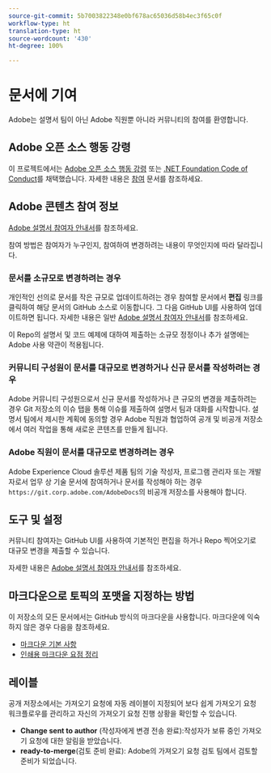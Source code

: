 ```yaml
---
source-git-commit: 5b7003822348e0bf678ac65036d58b4ec3f65c0f
workflow-type: ht
translation-type: ht
source-wordcount: '430'
ht-degree: 100%

---
```

# 문서에 기여

Adobe는 설명서 팀이 아닌 Adobe 직원뿐 아니라 커뮤니티의 참여를 환영합니다.

## Adobe 오픈 소스 행동 강령

이 프로젝트에서는 [Adobe 오픈 소스 행동 강령](code-of-conduct.md) 또는 [.NET Foundation Code of Conduct](https://dotnetfoundation.org/code-of-conduct)를 채택했습니다. 자세한 내용은 [참여](contributing.md) 문서를 참조하세요.

## Adobe 콘텐츠 참여 정보

[Adobe 설명서 참여자 안내서](https://docs.adobe.com/content/help/kr/contributor/contributor-guide/introduction.html)를 참조하세요.

참여 방법은 참여자가 누구인지, 참여하여 변경하려는 내용이 무엇인지에 따라 달라집니다.

### 문서를 소규모로 변경하려는 경우

개인적인 선의로 문서를 작은 규모로 업데이트하려는 경우 참여할 문서에서 **편집** 링크를 클릭하여 해당 문서의 GitHub 소스로 이동합니다. 그 다음 GitHub UI를 사용하여 업데이트하면 됩니다. 자세한 내용은 일반 [Adobe 설명서 참여자 안내서](https://docs.adobe.com/content/help/kr/contributor/contributor-guide/introduction.html)를 참조하세요.

이 Repo의 설명서 및 코드 예제에 대하여 제출하는 소규모 정정이나 추가 설명에는 Adobe 사용 약관이 적용됩니다.

### 커뮤니티 구성원이 문서를 대규모로 변경하거나 신규 문서를 작성하려는 경우

Adobe 커뮤니티 구성원으로서 신규 문서를 작성하거나 큰 규모의 변경을 제출하려는 경우 Git 저장소의 이슈 탭을 통해 이슈를 제출하여 설명서 팀과 대화를 시작합니다. 설명서 팀에서 제시한 계획에 동의할 경우 Adobe 직원과 협업하여 공개 및 비공개 저장소에서 여러 작업을 통해 새로운 콘텐츠를 만들게 됩니다.

<!--
If you submit a pull request with significant changes to documentation and code examples, you'll see a message in the pull request asking you to submit an online contribution license agreement (CLA). We need you to complete the online form before we can review your pull request.
-->

### Adobe 직원이 문서를 대규모로 변경하려는 경우

Adobe Experience Cloud 솔루션 제품 팀의 기술 작성자, 프로그램 관리자 또는 개발자로서 업무 상 기술 문서에 참여하거나 문서를 작성해야 하는 경우 `https://git.corp.adobe.com/AdobeDocs`의 비공개 저장소를 사용해야 합니다.

<!--Employees from other parts of the Adobe world should use the public repo for minor updates.-->

## 도구 및 설정

커뮤니티 참여자는 GitHub UI를 사용하여 기본적인 편집을 하거나 Repo 찍어오기로 대규모 변경을 제출할 수 있습니다.

자세한 내용은 [Adobe 설명서 참여자 안내서](https://docs.adobe.com/content/help/kr/contributor/contributor-guide/introduction.html)를 참조하세요.

## 마크다운으로 토픽의 포맷을 지정하는 방법

이 저장소의 모든 문서에서는 GitHub 방식의 마크다운을 사용합니다. 마크다운에 익숙하지 않은 경우 다음을 참조하세요.

* [마크다운 기본 사항](https://help.github.com/articles/getting-started-with-writing-and-formatting-on-github/)
* [인쇄용 마크다운 요점 정리](https://guides.github.com/pdfs/markdown-cheatsheet-online.pdf)

## 레이블

공개 저장소에서는 가져오기 요청에 자동 레이블이 지정되어 보다 쉽게 가져오기 요청 워크플로우를 관리하고 자신의 가져오기 요청 진행 상황을 확인할 수 있습니다.

* **Change sent to author** (작성자에게 변경 전송 완료):작성자가 보류 중인 가져오기 요청에 대한 알림을 받았습니다.
* **ready-to-merge**(검토 준비 완료): Adobe의 가져오기 요청 검토 팀에서 검토할 준비가 되었습니다.
